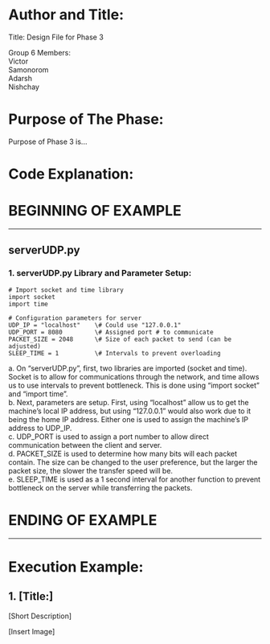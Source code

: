 # Author and Title:  
Title: Design File for Phase 3  

Group 6 Members:  
Victor  
Samonorom  
Adarsh  
Nishchay  

# Purpose of The Phase:  
Purpose of Phase 3 is...

# Code Explanation:  


# BEGINNING OF EXAMPLE  
----------------------------------------------------  

## serverUDP.py  
### 1.	serverUDP.py Library and Parameter Setup:  

    # Import socket and time library  
    import socket  
    import time  

    # Configuration parameters for server  
    UDP_IP = "localhost"    \# Could use "127.0.0.1"  
    UDP_PORT = 8080         \# Assigned port # to communicate  
    PACKET_SIZE = 2048      \# Size of each packet to send (can be adjusted)  
    SLEEP_TIME = 1          \# Intervals to prevent overloading  

a.	On “serverUDP.py”, first, two libraries are imported (socket and time). Socket is to allow for communications through the network, and time allows us to use intervals to prevent bottleneck. This is done using “import socket” and “import time”.  
b.	Next, parameters are setup. First, using “localhost” allow us to get the machine’s local IP address, but using “127.0.0.1” would also work due to it being the home IP address. Either one is used to assign the machine’s IP address to UDP_IP.   
c.	UDP_PORT is used to assign a port number to allow direct communication between the client and server.  
d.	PACKET_SIZE is used to determine how many bits will each packet contain. The size can be changed to the user preference, but the larger the packet size, the slower the transfer speed will be.  
e.	SLEEP_TIME is used as a 1 second interval for another function to prevent bottleneck on the server while transferring the packets.  

  # ENDING OF EXAMPLE  
----------------------------------------------------  


# Execution Example:  

## 1.	[Title:]  
[Short Description]  

 [Insert Image]  

 

